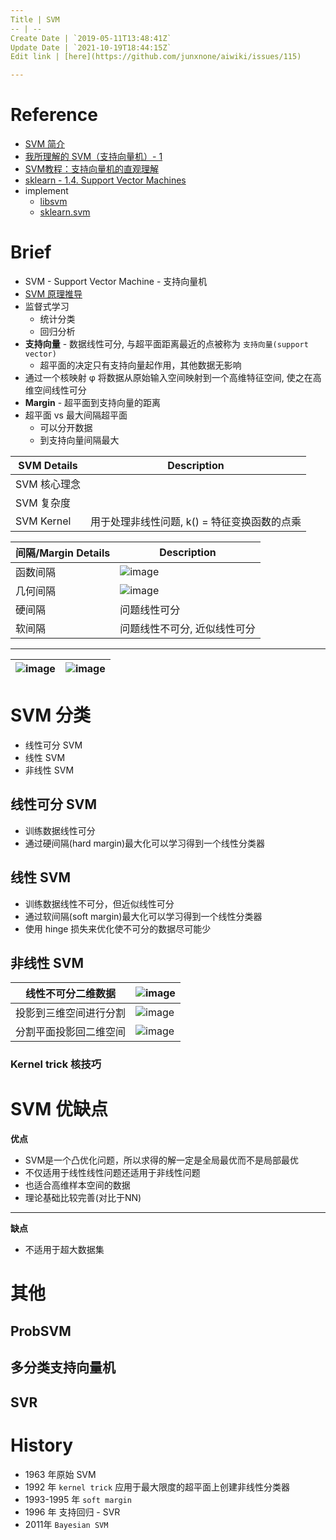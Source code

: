 ```yaml
---
Title | SVM
-- | --
Create Date | `2019-05-11T13:48:41Z`
Update Date | `2021-10-19T18:44:15Z`
Edit link | [here](https://github.com/junxnone/aiwiki/issues/115)

---
```

# Reference
- [SVM 简介](https://blog.csdn.net/liugan528/article/details/79448379)
- [我所理解的 SVM（支持向量机）- 1](https://zhuanlan.zhihu.com/p/22400898)
- [SVM教程：支持向量机的直观理解](https://zhuanlan.zhihu.com/p/40857202)
- [sklearn - 1.4. Support Vector Machines](http://scikit-learn.sourceforge.net/stable/modules/svm.html#svm)
- implement
  - [libsvm](https://www.csie.ntu.edu.tw/~cjlin/libsvm/)
  - [sklearn.svm](http://scikit-learn.sourceforge.net/stable/modules/classes.html#module-sklearn.svm)

# Brief
- SVM - Support Vector Machine - 支持向量机
- [SVM 原理推导](/SVM_原理推导)
- 监督式学习
  - 统计分类
  - 回归分析
- **支持向量** - 数据线性可分, 与超平面距离最近的点被称为 `支持向量(support vector)`
  - 超平面的决定只有支持向量起作用，其他数据无影响
- 通过一个核映射 φ 将数据从原始输入空间映射到一个高维特征空间, 使之在高维空间线性可分
- **Margin** - 超平面到支持向量的距离
- 超平面 vs 最大间隔超平面
  - 可以分开数据
  - 到支持向量间隔最大


SVM Details |  Description
-- | --
SVM 核心理念 |
SVM 复杂度 |
SVM Kernel | 用于处理非线性问题, k() = 特征变换函数的点乘

间隔/Margin Details |  Description
-- | --
函数间隔 | ![image](https://user-images.githubusercontent.com/2216970/112792644-748fb000-9096-11eb-99bf-6e28b3a300c6.png)
几何间隔 | ![image](https://user-images.githubusercontent.com/2216970/112792664-7ce7eb00-9096-11eb-9e03-7990cc6af19b.png)
硬间隔 | 问题线性可分
软间隔 | 问题线性不可分, 近似线性可分

---

![image](https://user-images.githubusercontent.com/2216970/112440204-f923bb00-8d84-11eb-95e7-d48162401bb7.png) | ![image](https://user-images.githubusercontent.com/2216970/72694308-89f27b80-3b6f-11ea-841c-d38bc20e01ca.png)
-- | --




# SVM 分类
- 线性可分 SVM
- 线性 SVM
- 非线性 SVM


## 线性可分 SVM
- 训练数据线性可分
- 通过硬间隔(hard margin)最大化可以学习得到一个线性分类器


## 线性 SVM
- 训练数据线性不可分，但近似线性可分
- 通过软间隔(soft margin)最大化可以学习得到一个线性分类器
- 使用 hinge 损失来优化使不可分的数据尽可能少

## 非线性 SVM

线性不可分二维数据 | ![image](https://user-images.githubusercontent.com/2216970/72697200-08541b00-3b7a-11ea-80d0-3defc81af899.png)
-- | --
投影到三维空间进行分割 | ![image](https://user-images.githubusercontent.com/2216970/72697631-7cdb8980-3b7b-11ea-82c3-821d339ac368.png)
分割平面投影回二维空间 | ![image](https://user-images.githubusercontent.com/2216970/72697533-3554fd80-3b7b-11ea-8c47-79e04127b042.png)

### Kernel trick 核技巧


# SVM 优缺点
**优点**
- SVM是一个凸优化问题，所以求得的解一定是全局最优而不是局部最优
- 不仅适用于线性线性问题还适用于非线性问题
- 也适合高维样本空间的数据
- 理论基础比较完善(对比于NN)
----
**缺点**
- 不适用于超大数据集

# 其他


## ProbSVM

## 多分类支持向量机

## SVR

# History

- 1963 年原始 SVM
- 1992 年 `kernel trick` 应用于最大限度的超平面上创建非线性分类器
- 1993-1995 年 `soft margin`
- 1996 年 支持回归 - SVR
- 2011年 `Bayesian SVM` 

